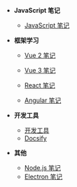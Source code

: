 - **JavaScript 笔记**
  - [JavaScript 笔记](docs/JavaScript/ "JavaScript 笔记")

- **框架学习**
  - [Vue 2 笔记](docs/Vue2/2.Vue_2_基础/01.模板语法 "Vue 2 笔记")
  - [Vue 3 笔记](docs/Vue3/2.Vue_3_基础/01.模板语法 "Vue 3 笔记")
  - [React 笔记](docs/React/2.React_基础/01.React_Hooks "React 笔记")
  
  - [Angular 笔记](docs/get-start/Angular入门 "Angular 笔记")

- **开发工具**
  - [开发工具](docs/get-start/开发工具 "开发工具")
  - [Docsify](docs/get-start/Docsify "Docsify")

- **其他**
  - [Node.js 笔记](docs/get-start/Node.js笔记 "Node.js 笔记")
  - [Electron 笔记](docs/get-start/Electron笔记 "Electron 笔记")
  
  